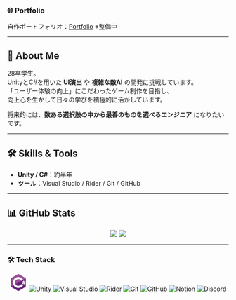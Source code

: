 ### 🌐 Portfolio
自作ポートフォリオ：[Portfolio](https://daiMaruyama.github.io) ※整備中

---

## 👋 About Me

28卒学生。  
UnityとC#を用いた **UI演出** や **複雑な敵AI** の開発に挑戦しています。  
「ユーザー体験の向上」にこだわったゲーム制作を目指し、  
向上心を生かして日々の学びを積極的に活かしています。  

将来的には、**数ある選択肢の中から最善のものを選べるエンジニア** になりたいです。

---

## 🛠 Skills & Tools
- **Unity / C#**：約半年  
- **ツール**：Visual Studio / Rider / Git / GitHub  

---

## 📊 GitHub Stats

<p align="center">
  <img src="https://github-readme-stats.vercel.app/api?username=daimaruyama&show_icons=true&count_private=true&theme=tokyonight" height="165"/>
  <img src="https://github-readme-stats.vercel.app/api/top-langs/?username=daimaruyama&layout=compact&theme=tokyonight" height="165"/>
</p>

---

### 🛠️ Tech Stack

<div align="center">
  <img src="https://raw.githubusercontent.com/devicons/devicon/master/icons/csharp/csharp-original.svg" width="40" height="40" alt="C#"/>
  <img src="https://skillicons.dev/icons?i=unity" width="40" height="40" alt="Unity"/>
  <img src="https://skillicons.dev/icons?i=visualstudio" width="40" height="40" alt="Visual Studio"/>
  <img src="https://skillicons.dev/icons?i=rider" width="40" height="40" alt="Rider"/>
  <img src="https://skillicons.dev/icons?i=git" width="40" height="40" alt="Git"/>
  <img src="https://skillicons.dev/icons?i=github" width="40" height="40" alt="GitHub"/>
  <img src="https://skillicons.dev/icons?i=notion" width="40" height="40" alt="Notion"/>
  <img src="https://skillicons.dev/icons?i=discord" width="40" height="40" alt="Discord"/>
</div>
